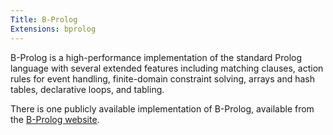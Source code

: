 ```yaml
---
Title: B-Prolog
Extensions: bprolog
---
```


B-Prolog is a high-performance implementation of the standard Prolog language with several extended features including matching clauses, action rules for event handling, finite-domain constraint solving, arrays and hash tables, declarative loops, and tabling.

There is one publicly available implementation of B-Prolog, available from the [B-Prolog website](http://www.picat-lang.org/bprolog/).

